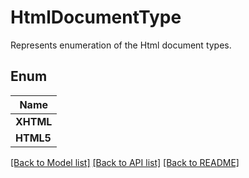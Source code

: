 
# HtmlDocumentType
Represents enumeration of the Html document types.

## Enum
| Name |
| ----------- |
| **XHTML** |
| **HTML5** |

[[Back to Model list]](../../README.md#documentation-for-models) [[Back to API list]](../../README.md#documentation-for-api-endpoints) [[Back to README]](../../README.md)


